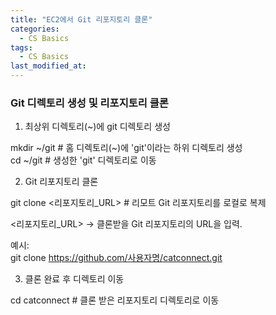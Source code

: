 ```yaml
---
title: "EC2에서 Git 리포지토리 클론"
categories:
  - CS Basics
tags:
  - CS Basics
last_modified_at: 
---
```


### Git 디렉토리 생성 및 리포지토리 클론

1) 최상위 디렉토리(~)에 git 디렉토리 생성

mkdir ~/git # 홈 디렉토리(~)에 'git'이라는 하위 디렉토리 생성    
cd ~/git   # 생성한 'git' 디렉토리로 이동  

2) Git 리포지토리 클론

git clone <리포지토리_URL>  # 리모트 Git 리포지토리를 로컬로 복제

<리포지토리_URL> → 클론받을 Git 리포지토리의 URL을 입력.

예시:  
git clone https://github.com/사용자명/catconnect.git

3) 클론 완료 후 디렉토리 이동

cd catconnect  # 클론 받은 리포지토리 디렉토리로 이동
